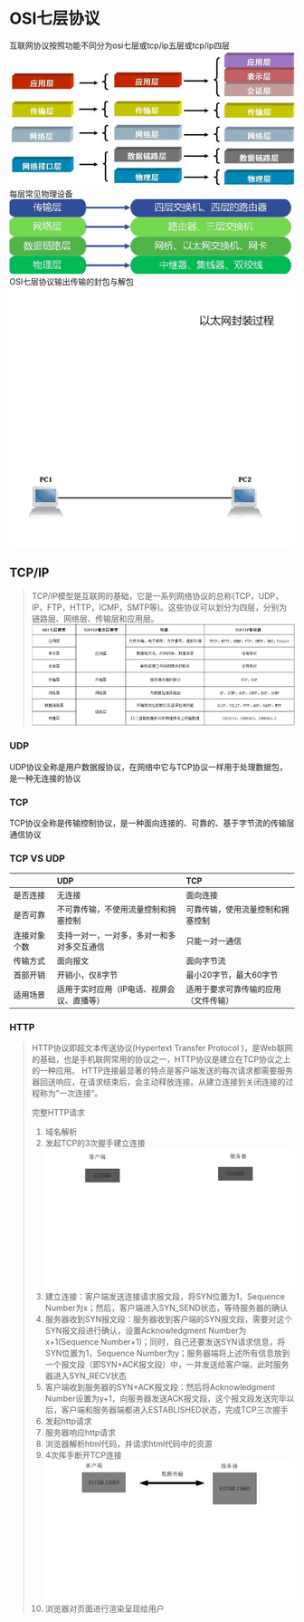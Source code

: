# OSI七层协议
互联网协议按照功能不同分为osi七层或tcp/ip五层或tcp/ip四层
![avatar](protocol.jpeg)
每层常见物理设备
![avatar](device.jpeg)
OSI七层协议输出传输的封包与解包
![avatar](osi.gif)

## TCP/IP
> TCP/IP模型是互联网的基础，它是一系列网络协议的总称(TCP，UDP，IP，FTP，HTTP，ICMP，SMTP等)。这些协议可以划分为四层，分别为链路层、网络层、传输层和应用层。
![avatar](tcpip.png)

### UDP
UDP协议全称是用户数据报协议，在网络中它与TCP协议一样用于处理数据包，是一种无连接的协议

### TCP
TCP协议全称是传输控制协议，是一种面向连接的、可靠的、基于字节流的传输层通信协议

### TCP VS UDP
|&nbsp;|UDP|TCP|
|-------|:---|:---|
|是否连接|无连接|面向连接|
|是否可靠|不可靠传输，不使用流量控制和拥塞控制|可靠传输，使用流量控制和拥塞控制|
|连接对象个数|支持一对一，一对多，多对一和多对多交互通信|只能一对一通信|
|传输方式|面向报文|面向字节流|
|首部开销|开销小，仅8字节|最小20字节，最大60字节|
|适用场景|适用于实时应用（IP电话、视屏会议、直播等）|适用于要求可靠传输的应用（文件传输）|

### HTTP
> HTTP协议即超文本传送协议(Hypertext Transfer Protocol )，是Web联网的基础，也是手机联网常用的协议之一，HTTP协议是建立在TCP协议之上的一种应用。
HTTP连接最显著的特点是客户端发送的每次请求都需要服务器回送响应，在请求结束后，会主动释放连接。从建立连接到关闭连接的过程称为“一次连接”。
>
> 完整HTTP请求
> 1. 域名解析
> 2. 发起TCP的3次握手建立连接
> ![avatar](三次握手.gif)
>   1. 建立连接：客户端发送连接请求报文段，将SYN位置为1，Sequence Number为x；然后，客户端进入SYN_SEND状态，等待服务器的确认
>   2. 服务器收到SYN报文段：服务器收到客户端的SYN报文段，需要对这个SYN报文段进行确认，设置Acknowledgment Number为x+1(Sequence Number+1)；同时，自己还要发送SYN请求信息，将SYN位置为1，Sequence Number为y；服务器端将上述所有信息放到一个报文段（即SYN+ACK报文段）中，一并发送给客户端，此时服务器进入SYN_RECV状态
>   3. 客户端收到服务器的SYN+ACK报文段：然后将Acknowledgment Number设置为y+1，向服务器发送ACK报文段，这个报文段发送完毕以后，客户端和服务器端都进入ESTABLISHED状态，完成TCP三次握手
> 3. 发起http请求
> 4. 服务器响应http请求
> 5. 浏览器解析html代码，并请求html代码中的资源
> 6. 4次挥手断开TCP连接
> ![avatar](四次挥手.gif)
> 7. 浏览器对页面进行渲染呈现给用户